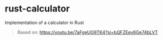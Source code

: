# rust-calculator
Implementation of a calculator in Rust


> Based on: https://youtu.be/7aFgeUG9TK4?si=bQFZEev6Ge74bLVT